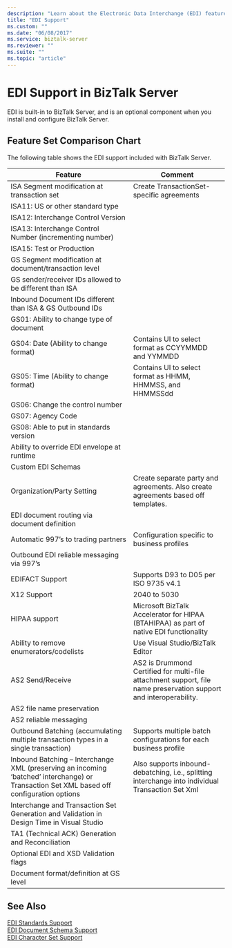 ```yaml
---
description: "Learn about the Electronic Data Interchange (EDI) feature set that is supported in BizTalk Server."
title: "EDI Support"
ms.custom: ""
ms.date: "06/08/2017"
ms.service: biztalk-server
ms.reviewer: ""
ms.suite: ""
ms.topic: "article"
---
```

# EDI Support in BizTalk Server

EDI is built-in to BizTalk Server, and is an optional component when you install and configure BizTalk Server. 
  
## Feature Set Comparison Chart
  
The following table shows the EDI support included with BizTalk Server.
  
|Feature|Comment|  
|---|---|
|ISA    Segment modification at transaction set| Create TransactionSet-specific agreements|  
|ISA11:    US or other standard type| |  
|ISA12:    Interchange Control Version| |  
|ISA13:    Interchange Control Number (incrementing number)| |  
|ISA15:    Test or Production| |  
|GS    Segment modification at document/transaction level| |  
|GS    sender/receiver IDs allowed to be different than ISA| |  
|Inbound    Document IDs different than ISA & GS Outbound IDs| |  
|GS01:    Ability to change type of document| |  
|GS04:    Date (Ability to change format)|Contains UI to select format as CCYYMMDD and YYMMDD|  
|GS05:    Time (Ability to change format)|Contains UI to select format as HHMM, HHMMSS, and HHMMSSdd|  
|GS06:    Change the control number| |  
|GS07:    Agency Code| |  
|GS08:    Able to put in standards version| |  
|Ability to override EDI envelope at runtime| |  
|Custom    EDI Schemas| |  
|Organization/Party Setting|Create separate party and agreements. Also create agreements based off templates.|  
|EDI    document routing via document definition| |  
|Automatic 997’s to trading partners|Configuration specific to business profiles|  
|Outbound    EDI reliable messaging via 997’s| |  
|EDIFACT    Support|Supports D93 to D05 per ISO 9735 v4.1|  
|X12    Support|2040 to 5030|  
|HIPAA support| Microsoft BizTalk Accelerator for HIPAA (BTAHIPAA) as  part of native EDI functionality|  
|Ability to remove enumerators/codelists|Use Visual Studio/BizTalk Editor|  
|AS2    Send/Receive| AS2 is Drummond Certified for multi-file attachment support, file name preservation support and interoperability.|  
|AS2 file name preservation| |  
|AS2 reliable messaging| |  
|Outbound    Batching (accumulating multiple transaction types in a single transaction)|Supports multiple batch configurations for each business profile|  
|Inbound    Batching – Interchange XML (preserving an incoming ‘batched’ interchange) or Transaction Set XML based off configuration options|Also supports inbound-debatching, i.e., splitting interchange into individual Transaction Set Xml|  
|Interchange    and Transaction Set Generation and Validation in Design Time in Visual Studio| |  
|TA1    (Technical ACK) Generation and Reconciliation| |  
|Optional    EDI and XSD Validation flags| |  
|Document    format/definition at GS level| |  
  
## See Also  
 [EDI Standards Support](../core/edi-standards-support.md)   
 [EDI Document Schema Support](../core/edi-document-schema-support.md)   
 [EDI Character Set Support](../core/edi-character-set-support.md)
